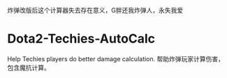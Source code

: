 炸弹改版后这个计算器失去存在意义，G胖还我炸弹人，永失我爱

# Dota2-Techies-AutoCalc
Help Techies players do better damage calculation.
帮助炸弹玩家计算伤害，包含魔抗计算。
